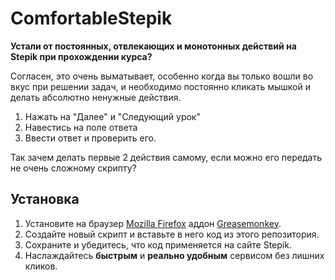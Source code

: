# ComfortableStepik
**Устали от постоянных, отвлекающих и монотонных действий на Stepik при прохождении курса?**

Согласен, это очень выматывает, особенно когда вы только вошли во вкус при решении задач, и необходимо постоянно кликать мышкой и делать абсолютно ненужные действия.
1) Нажать на "Далее" и "Следующий урок"
2) Навестись на поле ответа
3) Ввести ответ и проверить его.

Так зачем делать первые 2 действия самому, если можно его передать не очень сложному скрипту?

## Установка
1) Установите на браузер [Mozilla Firefox](https://www.mozilla.org/ru/firefox/new/) аддон [Greasemonkey](https://addons.mozilla.org/en-US/firefox/addon/greasemonkey/). 
2) Создайте новый скрипт и вставьте в него код из этого репозитория.
3) Сохраните и убедитесь, что код применяется на сайте Stepik.
4) Наслаждайтесь **быстрым** и **реально удобным** сервисом без лишних кликов.
